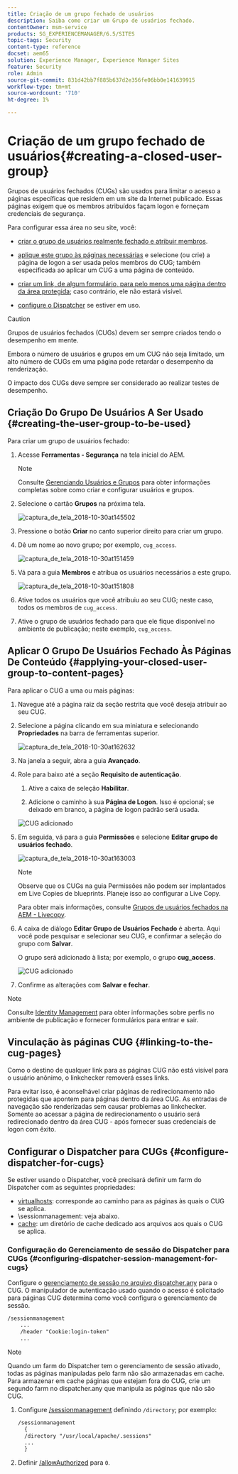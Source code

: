 ```yaml
---
title: Criação de um grupo fechado de usuários
description: Saiba como criar um Grupo de usuários fechado.
contentOwner: msm-service
products: SG_EXPERIENCEMANAGER/6.5/SITES
topic-tags: Security
content-type: reference
docset: aem65
solution: Experience Manager, Experience Manager Sites
feature: Security
role: Admin
source-git-commit: 831d42bb7f885b637d2e356fe06bb0e141639915
workflow-type: tm+mt
source-wordcount: '710'
ht-degree: 1%

---
```


# Criação de um grupo fechado de usuários{#creating-a-closed-user-group}

Grupos de usuários fechados (CUGs) são usados para limitar o acesso a páginas específicas que residem em um site da Internet publicado. Essas páginas exigem que os membros atribuídos façam logon e forneçam credenciais de segurança.

Para configurar essa área no seu site, você:

* [criar o grupo de usuários realmente fechado e atribuir membros](#creating-the-user-group-to-be-used).

* [aplique este grupo às páginas necessárias](#applying-your-closed-user-group-to-content-pages) e selecione (ou crie) a página de logon a ser usada pelos membros do CUG; também especificada ao aplicar um CUG a uma página de conteúdo.

* [criar um link, de algum formulário, para pelo menos uma página dentro da área protegida](#linking-to-the-cug-pages); caso contrário, ele não estará visível.

* [configure o Dispatcher](#configure-dispatcher-for-cugs) se estiver em uso.

>[!CAUTION]
>
>Grupos de usuários fechados (CUGs) devem ser sempre criados tendo o desempenho em mente.
>
>Embora o número de usuários e grupos em um CUG não seja limitado, um alto número de CUGs em uma página pode retardar o desempenho da renderização.
>
>O impacto dos CUGs deve sempre ser considerado ao realizar testes de desempenho.

## Criação Do Grupo De Usuários A Ser Usado {#creating-the-user-group-to-be-used}

Para criar um grupo de usuários fechado:

1. Acesse **Ferramentas - Segurança** na tela inicial do AEM.

   >[!NOTE]
   >
   >Consulte [Gerenciando Usuários e Grupos](/help/sites-administering/security.md#managing-users-and-groups) para obter informações completas sobre como criar e configurar usuários e grupos.

1. Selecione o cartão **Grupos** na próxima tela.

   ![captura_de_tela_2018-10-30at145502](assets/screenshot_2018-10-30at145502.png)

1. Pressione o botão **Criar** no canto superior direito para criar um grupo.
1. Dê um nome ao novo grupo; por exemplo, `cug_access`.

   ![captura_de_tela_2018-10-30at151459](assets/screenshot_2018-10-30at151459.png)

1. Vá para a guia **Membros** e atribua os usuários necessários a este grupo.

   ![captura_de_tela_2018-10-30at151808](assets/screenshot_2018-10-30at151808.png)

1. Ative todos os usuários que você atribuiu ao seu CUG; neste caso, todos os membros de `cug_access`.
1. Ative o grupo de usuários fechado para que ele fique disponível no ambiente de publicação; neste exemplo, `cug_access`.

## Aplicar O Grupo De Usuários Fechado Às Páginas De Conteúdo {#applying-your-closed-user-group-to-content-pages}

Para aplicar o CUG a uma ou mais páginas:

1. Navegue até a página raiz da seção restrita que você deseja atribuir ao seu CUG.
1. Selecione a página clicando em sua miniatura e selecionando **Propriedades** na barra de ferramentas superior.

   ![captura_de_tela_2018-10-30at162632](assets/screenshot_2018-10-30at162632.png)

1. Na janela a seguir, abra a guia **Avançado**.

1. Role para baixo até a seção **Requisito de autenticação**.

   1. Ative a caixa de seleção **Habilitar**.

   1. Adicione o caminho à sua **Página de Logon**.
Isso é opcional; se deixado em branco, a página de logon padrão será usada.

   ![CUG adicionado](assets/cug-authentication-requirement.png)

1. Em seguida, vá para a guia **Permissões** e selecione **Editar grupo de usuários fechado**.

   ![captura_de_tela_2018-10-30at163003](assets/screenshot_2018-10-30at163003.png)

   >[!NOTE]
   >
   >Observe que os CUGs na guia Permissões não podem ser implantados em Live Copies de blueprints. Planeje isso ao configurar a Live Copy.
   >
   >Para obter mais informações, consulte [Grupos de usuários fechados na AEM - Livecopy](closed-user-groups.md#aem-livecopy).

1. A caixa de diálogo **Editar Grupo de Usuários Fechado** é aberta. Aqui você pode pesquisar e selecionar seu CUG, e confirmar a seleção do grupo com **Salvar**.

   O grupo será adicionado à lista; por exemplo, o grupo **cug_access**.

   ![CUG adicionado](assets/cug-added.png)

1. Confirme as alterações com **Salvar e fechar**.

>[!NOTE]
>
>Consulte [Identity Management](/help/sites-administering/identity-management.md) para obter informações sobre perfis no ambiente de publicação e fornecer formulários para entrar e sair.

## Vinculação às páginas CUG {#linking-to-the-cug-pages}

Como o destino de qualquer link para as páginas CUG não está visível para o usuário anônimo, o linkchecker removerá esses links.

Para evitar isso, é aconselhável criar páginas de redirecionamento não protegidas que apontem para páginas dentro da área CUG. As entradas de navegação são renderizadas sem causar problemas ao linkchecker. Somente ao acessar a página de redirecionamento o usuário será redirecionado dentro da área CUG - após fornecer suas credenciais de logon com êxito.

## Configurar o Dispatcher para CUGs {#configure-dispatcher-for-cugs}

Se estiver usando o Dispatcher, você precisará definir um farm do Dispatcher com as seguintes propriedades:

* [virtualhosts](https://experienceleague.adobe.com/docs/experience-manager-dispatcher/using/configuring/dispatcher-configuration.html#identifying-virtual-hosts-virtualhosts): corresponde ao caminho para as páginas às quais o CUG se aplica.
* \sessionmanagement: veja abaixo.
* [cache](https://experienceleague.adobe.com/docs/experience-manager-dispatcher/using/configuring/dispatcher-configuration.html#configuring-the-dispatcher-cache-cache): um diretório de cache dedicado aos arquivos aos quais o CUG se aplica.

### Configuração do Gerenciamento de sessão do Dispatcher para CUGs {#configuring-dispatcher-session-management-for-cugs}

Configure o [gerenciamento de sessão no arquivo dispatcher.any](https://experienceleague.adobe.com/docs/experience-manager-dispatcher/using/configuring/dispatcher-configuration.html#enabling-secure-sessions-sessionmanagement) para o CUG. O manipulador de autenticação usado quando o acesso é solicitado para páginas CUG determina como você configura o gerenciamento de sessão.

```xml
/sessionmanagement
    ...
    /header "Cookie:login-token"
    ...
```

>[!NOTE]
>
>Quando um farm do Dispatcher tem o gerenciamento de sessão ativado, todas as páginas manipuladas pelo farm não são armazenadas em cache. Para armazenar em cache páginas que estejam fora do CUG, crie um segundo farm no dispatcher.any
>que manipula as páginas que não são CUG.

1. Configure [/sessionmanagement](https://experienceleague.adobe.com/docs/experience-manager-dispatcher/using/configuring/dispatcher-configuration.html#enabling-secure-sessions-sessionmanagement) definindo `/directory`; por exemplo:

   ```xml
   /sessionmanagement
     {
     /directory "/usr/local/apache/.sessions"
     ...
     }
   ```

1. Definir [/allowAuthorized](https://experienceleague.adobe.com/docs/experience-manager-dispatcher/using/configuring/dispatcher-configuration.html#caching-when-authentication-is-used) para `0`.

